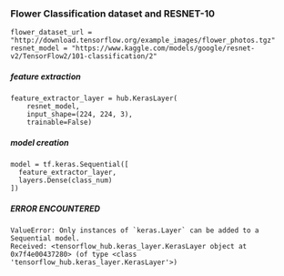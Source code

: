### Flower Classification dataset and RESNET-10
```
flower_dataset_url = "http://download.tensorflow.org/example_images/flower_photos.tgz"
resnet_model = "https://www.kaggle.com/models/google/resnet-v2/TensorFlow2/101-classification/2"
```

##### feature extraction

```
feature_extractor_layer = hub.KerasLayer(
    resnet_model,
    input_shape=(224, 224, 3),
    trainable=False)
```
##### model creation

```
model = tf.keras.Sequential([
  feature_extractor_layer,
  layers.Dense(class_num)
])
```


##### ERROR ENCOUNTERED
```
ValueError: Only instances of `keras.Layer` can be added to a Sequential model.
Received: <tensorflow_hub.keras_layer.KerasLayer object at 0x7f4e00437280> (of type <class 'tensorflow_hub.keras_layer.KerasLayer'>)
```

